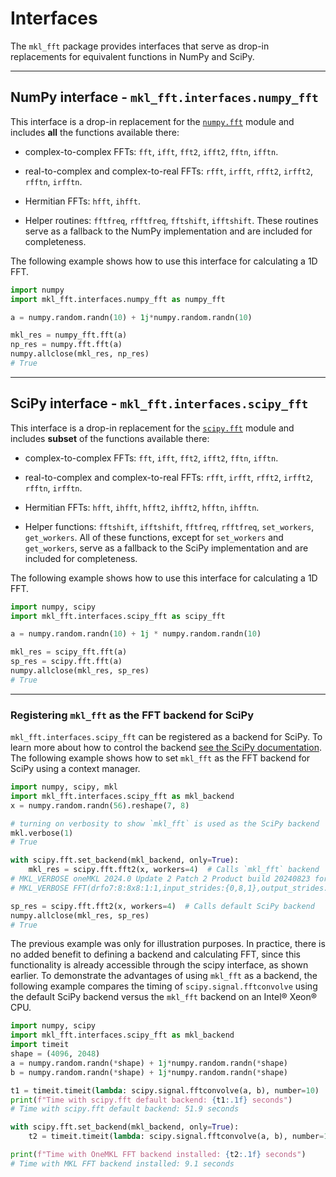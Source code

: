 # Interfaces
The `mkl_fft` package provides interfaces that serve as drop-in replacements for equivalent functions in NumPy and SciPy.

---

## NumPy interface - `mkl_fft.interfaces.numpy_fft`

This interface is a drop-in replacement for the [`numpy.fft`](https://numpy.org/devdocs/reference/routines.fft.html) module and includes **all** the functions available there:

* complex-to-complex FFTs: `fft`, `ifft`, `fft2`, `ifft2`, `fftn`, `ifftn`.

* real-to-complex and complex-to-real FFTs: `rfft`, `irfft`, `rfft2`, `irfft2`, `rfftn`, `irfftn`.

* Hermitian FFTs: `hfft`, `ihfft`.

* Helper routines: `fftfreq`, `rfftfreq`, `fftshift`, `ifftshift`. These routines serve as a fallback to the NumPy implementation and are included for completeness.

The following example shows how to use this interface for calculating a 1D FFT.

```python
import numpy
import mkl_fft.interfaces.numpy_fft as numpy_fft

a = numpy.random.randn(10) + 1j*numpy.random.randn(10)

mkl_res = numpy_fft.fft(a)
np_res = numpy.fft.fft(a)
numpy.allclose(mkl_res, np_res)
# True
```

---

## SciPy interface - `mkl_fft.interfaces.scipy_fft`
This interface is a drop-in replacement for the [`scipy.fft`](https://scipy.github.io/devdocs/reference/fft.html) module and includes **subset** of the functions available there:

* complex-to-complex FFTs: `fft`, `ifft`, `fft2`, `ifft2`, `fftn`, `ifftn`.

* real-to-complex and complex-to-real FFTs: `rfft`, `irfft`, `rfft2`, `irfft2`, `rfftn`, `irfftn`.

* Hermitian FFTs: `hfft`, `ihfft`, `hfft2`, `ihfft2`, `hfftn`, `ihfftn`.

* Helper functions: `fftshift`, `ifftshift`, `fftfreq`, `rfftfreq`, `set_workers`, `get_workers`. All of these functions, except for `set_workers` and `get_workers`, serve as a fallback to the SciPy implementation and are included for completeness.

The following example shows how to use this interface for calculating a 1D FFT.

```python
import numpy, scipy
import mkl_fft.interfaces.scipy_fft as scipy_fft

a = numpy.random.randn(10) + 1j * numpy.random.randn(10)

mkl_res = scipy_fft.fft(a)
sp_res = scipy.fft.fft(a)
numpy.allclose(mkl_res, sp_res)
# True
```

---

### Registering `mkl_fft` as the FFT backend for SciPy

`mkl_fft.interfaces.scipy_fft` can be registered as a backend for SciPy. To learn more about how to control the backend [see the SciPy documentation](https://docs.scipy.org/doc/scipy/reference/fft.html#backend-control). The following example shows how to set `mkl_fft` as the FFT backend for SciPy using a context manager.

```python
import numpy, scipy, mkl
import mkl_fft.interfaces.scipy_fft as mkl_backend
x = numpy.random.randn(56).reshape(7, 8)

# turning on verbosity to show `mkl_fft` is used as the SciPy backend
mkl.verbose(1)
# True

with scipy.fft.set_backend(mkl_backend, only=True):
	mkl_res = scipy.fft.fft2(x, workers=4)  # Calls `mkl_fft` backend
# MKL_VERBOSE oneMKL 2024.0 Update 2 Patch 2 Product build 20240823 for Intel(R) 64 architecture Intel(R) Advanced Vector Extensions 512 (Intel(R) AVX-512) with support for INT8, BF16, FP16 (limited) instructions, and Intel(R) Advanced Matrix Extensions (Intel(R) AMX) with INT8 and BF16, Lnx 2.00GHz intel_thread
# MKL_VERBOSE FFT(drfo7:8:8x8:1:1,input_strides:{0,8,1},output_strides:{0,8,1},bScale:0.0178571,tLim:1,unaligned_output,desc:0x557affb60d40) 36.11us CNR:OFF Dyn:1 FastMM:1 TID:0  NThr:4

sp_res = scipy.fft.fft2(x, workers=4)  # Calls default SciPy backend
numpy.allclose(mkl_res, sp_res)
# True
```

The previous example was only for illustration purposes. In practice, there is no added benefit to defining a backend and calculating FFT, since this functionality is already accessible through the scipy interface, as shown earlier.
To demonstrate the advantages of using `mkl_fft` as a backend, the following example compares the timing of `scipy.signal.fftconvolve` using the default SciPy backend versus the `mkl_fft` backend on an Intel® Xeon® CPU.

```python
import numpy, scipy
import mkl_fft.interfaces.scipy_fft as mkl_backend
import timeit
shape = (4096, 2048)
a = numpy.random.randn(*shape) + 1j*numpy.random.randn(*shape)
b = numpy.random.randn(*shape) + 1j*numpy.random.randn(*shape)

t1 = timeit.timeit(lambda: scipy.signal.fftconvolve(a, b), number=10)
print(f"Time with scipy.fft default backend: {t1:.1f} seconds")
# Time with scipy.fft default backend: 51.9 seconds

with scipy.fft.set_backend(mkl_backend, only=True):
    t2 = timeit.timeit(lambda: scipy.signal.fftconvolve(a, b), number=10)

print(f"Time with OneMKL FFT backend installed: {t2:.1f} seconds")
# Time with MKL FFT backend installed: 9.1 seconds
```
